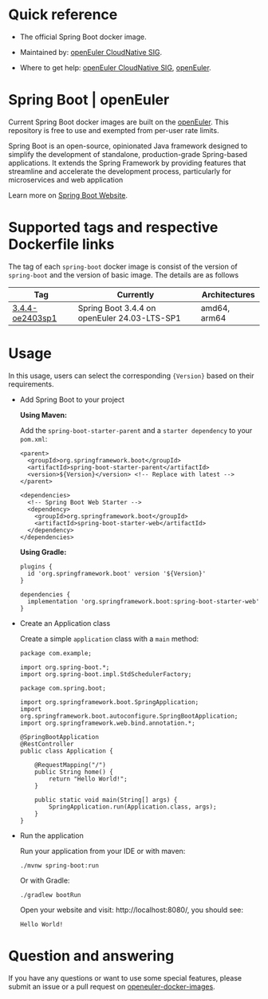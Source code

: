 # Quick reference

- The official Spring Boot docker image.

- Maintained by: [openEuler CloudNative SIG](https://gitee.com/openeuler/cloudnative).

- Where to get help: [openEuler CloudNative SIG](https://gitee.com/openeuler/cloudnative), [openEuler](https://gitee.com/openeuler/community).

# Spring Boot | openEuler
Current Spring Boot docker images are built on the [openEuler](https://repo.openeuler.org/). This repository is free to use and exempted from per-user rate limits.

Spring Boot is an open-source, opinionated Java framework designed to simplify the development of standalone, production-grade Spring-based applications. It extends the Spring Framework by providing features that streamline and accelerate the development process, particularly for microservices and web application

Learn more on [Spring Boot Website](https://spring.io/projects/spring-boot)⁠.

# Supported tags and respective Dockerfile links
The tag of each `spring-boot` docker image is consist of the version of `spring-boot` and the version of basic image. The details are as follows

|    Tag   |  Currently  |   Architectures  |
|----------|-------------|------------------|
|[3.4.4-oe2403sp1](https://gitee.com/openeuler/openeuler-docker-images/blob/master/Others/spring-boot/3.4.4/24.03-lts-sp1/Dockerfile)| Spring Boot 3.4.4 on openEuler 24.03-LTS-SP1 | amd64, arm64 |

# Usage
In this usage, users can select the corresponding `{Version}` based on their requirements.

- Add Spring Boot to your project

    **Using Maven:**

    Add the `spring-boot-starter-parent` and a `starter dependency` to your `pom.xml`:
    ```
    <parent>
      <groupId>org.springframework.boot</groupId>
      <artifactId>spring-boot-starter-parent</artifactId>
      <version>${Version}</version> <!-- Replace with latest -->
    </parent>
    
    <dependencies>
      <!-- Spring Boot Web Starter -->
      <dependency>
        <groupId>org.springframework.boot</groupId>
        <artifactId>spring-boot-starter-web</artifactId>
      </dependency>
    </dependencies>
    ```
    **Using Gradle:**
    ```
    plugins {
      id 'org.springframework.boot' version '${Version}'
    }
    
    dependencies {
      implementation 'org.springframework.boot:spring-boot-starter-web'
    }
    ```

- Create an Application class

    Create a simple `application` class with a `main` method:
    ```
    package com.example;
  
    import org.spring-boot.*;
    import org.spring-boot.impl.StdSchedulerFactory;
    
    package com.spring.boot;
  
    import org.springframework.boot.SpringApplication;
    import org.springframework.boot.autoconfigure.SpringBootApplication;
    import org.springframework.web.bind.annotation.*;
    
    @SpringBootApplication
    @RestController
    public class Application {
    
        @RequestMapping("/")
        public String home() {
            return "Hello World!";
        }
    
        public static void main(String[] args) {
            SpringApplication.run(Application.class, args);
        }
    }
    ``` 

- Run the application

    Run your application from your IDE or with maven:
    ```
    ./mvnw spring-boot:run
    ```
    
    Or with Gradle:
    ```
    ./gradlew bootRun
    ```
    
    Open your website and visit: http://localhost:8080/, you should see:
    ```
    Hello World!
    ```

# Question and answering
If you have any questions or want to use some special features, please submit an issue or a pull request on [openeuler-docker-images](https://gitee.com/openeuler/openeuler-docker-images).